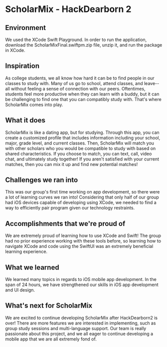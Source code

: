# ScholarMix - HackDearborn 2
## Environment
We used the XCode Swift Playground. In order to run the application, download the ScholarMixFinal.swiftpm.zip file, unzip it, and run the package in XCode.

## Inspiration
As college students, we all know how hard it can be to find people in our classes to study with. Many of us go to school, attend classes, and leave--all without feeling a sense of connection with our peers. Oftentimes, students feel more productive when they can learn with a buddy, but it can be challenging to find one that you can compatibly study with. That's where ScholarMix comes into play. 

## What it does
ScholarMix is like a dating app, but for studying. Through this app, you can create a customized profile that includes information including your school, major, grade level, and current classes. Then, ScholarMix will match you with other scholars who you would be compatible to study with based on shared characteristics. If you choose to match, you can text, call, video chat, and ultimately study together! If you aren't satisfied with your current matches, then you can mix it up and find new potential matches!

## Challenges we ran into
This was our group's first time working on app development, so there were a lot of learning curves we ran into! Considering that only half of our group had iOS devices capable of developing using XCode, we needed to find a way to efficiently pair program given our technology restraints.

## Accomplishments that we're proud of
We are extremely proud of learning how to use XCode and Swift! The group had no prior experience working with these tools before, so learning how to navigate XCode and code using the SwiftUI was an extremely beneficial learning experience. 

## What we learned
We learned many topics in regards to iOS mobile app development. In the span of 24 hours, we have strengthened our skills in iOS app development and UI design. 

## What's next for ScholarMix
We are excited to continue developing ScholarMix after HackDearborn2 is over! There are more features we are interested in implementing, such as group study sessions and multi-language support. Our team is really passionate about this project, and we all eager to continue developing a mobile app that we are all extremely fond of. 
